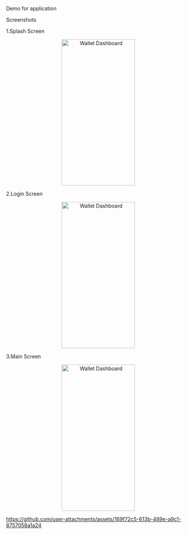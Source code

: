 Demo for application

Screenshots

1.Splash Screen
<div style="text-align: center; margin-top: 10px;"> <img src="https://github.com/user-attachments/assets/c3d8b03e-7260-4e9f-a874-1d150dde6f0d" alt="Wallet Dashboard" width="200" height="400"/> </div>

2.Login Screen
<div style="text-align: center; margin-top: 10px;"> <img src="https://github.com/user-attachments/assets/f2379f11-8404-4b99-97c8-0c9cb482d081" alt="Wallet Dashboard" width="200" height="400"/> </div>

3.Main Screen
<div style="text-align: center; margin-top: 10px;"> <img src="https://github.com/user-attachments/assets/ef3a8c0a-7121-4e77-9beb-43c1b8e0d28a" alt="Wallet Dashboard" width="200" height="400"/> </div>


https://github.com/user-attachments/assets/169f72c5-613b-489e-a9c1-8757058a1a24

